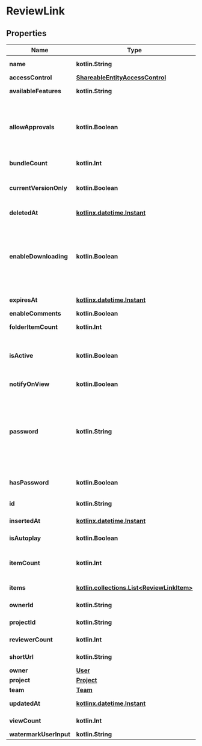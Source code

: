 
# ReviewLink

## Properties
| Name | Type | Description | Notes |
| ------------ | ------------- | ------------- | ------------- |
| **name** | **kotlin.String** | Name of the Review Link |  |
| **accessControl** | [**ShareableEntityAccessControl**](ShareableEntityAccessControl.md) |  |  [optional] |
| **availableFeatures** | **kotlin.String** |  |  [optional] [readonly] |
| **allowApprovals** | **kotlin.Boolean** | Enable/disable changing an Asset&#39;s status by non-Collaborator/Team Members via the Review Link. |  [optional] |
| **bundleCount** | **kotlin.Int** |  |  [optional] [readonly] |
| **currentVersionOnly** | **kotlin.Boolean** | Show **only** the most recent version of Assets in the Review Link |  [optional] |
| **deletedAt** | [**kotlinx.datetime.Instant**](kotlinx.datetime.Instant.md) | Deletion time of the Review Link |  [optional] [readonly] |
| **enableDownloading** | **kotlin.Boolean** | Enable or disable downloading on this Review Link. The default depends on whether the auth used to create this review link allows for this or not. |  [optional] |
| **expiresAt** | [**kotlinx.datetime.Instant**](kotlinx.datetime.Instant.md) | Expiration time of the Review Link |  [optional] [readonly] |
| **enableComments** | **kotlin.Boolean** |  |  [optional] |
| **folderItemCount** | **kotlin.Int** |  |  [optional] [readonly] |
| **isActive** | **kotlin.Boolean** | Disable an Review Link by switching this from &#x60;true&#x60; -&gt; &#x60;false&#x60;, and vice-versa. |  [optional] |
| **notifyOnView** | **kotlin.Boolean** |  |  [optional] [readonly] |
| **password** | **kotlin.String** | Actually a &#x60;passphrase&#x60;, this is an additional security measure for a second layer of security on your Review Links.    Supports alphanumeric input. |  [optional] |
| **hasPassword** | **kotlin.Boolean** | If false, the Review Link has no passphrase |  [optional] [readonly] |
| **id** | **kotlin.String** | UUID of the Review Link |  [optional] [readonly] |
| **insertedAt** | [**kotlinx.datetime.Instant**](kotlinx.datetime.Instant.md) |  |  [optional] [readonly] |
| **isAutoplay** | **kotlin.Boolean** |  |  [optional] [readonly] |
| **itemCount** | **kotlin.Int** | Number of items included at the root of the Review Link |  [optional] [readonly] |
| **items** | [**kotlin.collections.List&lt;ReviewLinkItem&gt;**](ReviewLinkItem.md) |  |  [optional] [readonly] |
| **ownerId** | **kotlin.String** |  |  [optional] [readonly] |
| **projectId** | **kotlin.String** |  |  [optional] [readonly] |
| **reviewerCount** | **kotlin.Int** |  |  [optional] [readonly] |
| **shortUrl** | **kotlin.String** |  |  [optional] [readonly] |
| **owner** | [**User**](User.md) |  |  [optional] |
| **project** | [**Project**](Project.md) |  |  [optional] |
| **team** | [**Team**](Team.md) |  |  [optional] |
| **updatedAt** | [**kotlinx.datetime.Instant**](kotlinx.datetime.Instant.md) |  |  [optional] [readonly] |
| **viewCount** | **kotlin.Int** |  |  [optional] [readonly] |
| **watermarkUserInput** | **kotlin.String** |  |  [optional] |



